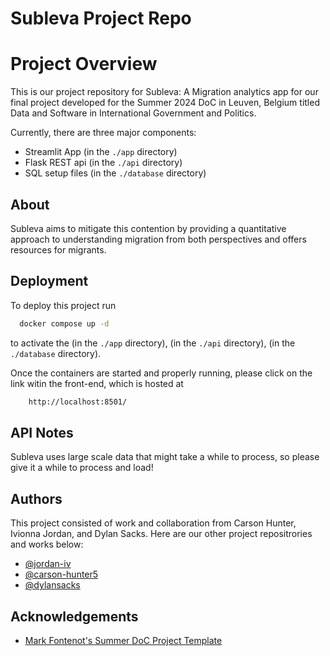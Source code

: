 # Subleva Project Repo

# Project Overview

This is our project repository for Subleva: A Migration analytics app for our final project developed for the Summer 2024 DoC in Leuven, Belgium titled Data and Software in International Government and Politics.

Currently, there are three major components:
- Streamlit App (in the `./app` directory)
- Flask REST api (in the `./api` directory)
- SQL setup files (in the `./database` directory)

## About
Subleva aims to mitigate this contention by providing a quantitative approach to understanding migration from both perspectives and offers resources for migrants.

## Deployment

To deploy this project run

```bash
  docker compose up -d
```
to activate the (in the `./app` directory), (in the `./api` directory), (in the `./database` directory). 

Once the containers are started and properly running, please click on the link witin the front-end, which is hosted at 

```bash
    http://localhost:8501/
```

## API Notes
Subleva uses large scale data that might take a while to process, so please give it a while to process and load! 

## Authors
This project consisted of work and collaboration from Carson Hunter, Ivionna Jordan, and Dylan Sacks. Here are our other project repositrories and works below: 

- [@jordan-iv](https://www.github.com/jordan-iv)
- [@carson-hunter5](https://github.com/carson-hunter5)
- [@dylansacks](https://www.github.com/dylansacks)

## Acknowledgements
 - [Mark Fontenot's Summer DoC Project Template](https://github.com/NEU-Khoury-DoC/24su-doc-template)
